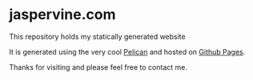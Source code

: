 # jaspervine.com

This repository holds my statically generated website 

It is generated using the very cool [Pelican](https://github.com/ametaireau/pelican) and hosted
on [Github Pages](http://pages.github.com/).

Thanks for visiting and please feel free to contact me.
